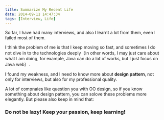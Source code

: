 ```yaml
---
title: Summarize My Recent Life
date: 2014-09-11 14:47:34
tags: [Interview, Life]
---
```

So far, I have had many interviews, and also I learnt a lot from them, even I failed most of them.
<!-- more -->

I think the problem of me is that I keep moving so fast, and sometimes I do not dive in to the technologies deeply（In other words, I may just care about what I am doing, for example, Java can do a lot of works, but I just focus on Java web）.

I found my weakness, and I need to know more about **design pattern**, not only for interviews, but also for my professional quality.

A lot of compnaies like question you with OO design, so if you know something about design pattern, you can solove these problems more elegantly. But please also keep in mind that:
### Do not be lazy! Keep your passion, keep learning!